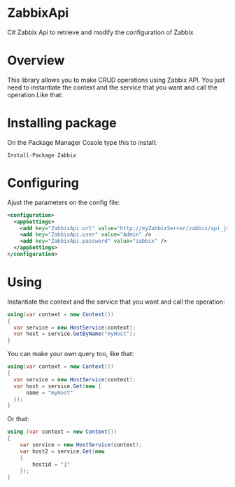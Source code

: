 # ZabbixApi
C# Zabbix Api to retrieve and modify the configuration of Zabbix

# Overview
This library allows you to make CRUD operations using Zabbix API.
You just need to instantiate the context and the service that you want and call the operation.Like that:

# Installing package
On the Package Manager Cosole type this to install:
```
Install-Package Zabbix
```

# Configuring

Ajust the parameters on the config file:

```xml
<configuration>
  <appSettings>
    <add key="ZabbixApi.url" value="http://myZabbixServer/zabbix/api_jsonrpc.php" />
    <add key="ZabbixApi.user" value="Admin" />
    <add key="ZabbixApi.password" value="zabbix" />
  </appSettings>
</configuration>
```

# Using

Instantiate the context and the service that you want and call the operation:

```csharp
using(var context = new Context())
{
  var service = new HostService(context);
  var host = service.GetByName("myHost");
}
```

You can make your own query too, like that:

```csharp
using(var context = new Context())
{
  var service = new HostService(context);
  var host = service.Get(new {
      name = "myHost"
  });
}
```

Or that:

```csharp
using (var context = new Context())
{
    var service = new HostService(context);
    var host2 = service.Get(new
    {
        hostid = "1"
    });
}
```
